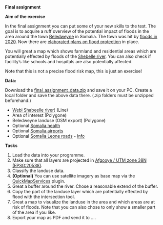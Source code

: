 **Final assignment**

**Aim of the exercise**

In the final assignment you can put some of your new skills to the test. The goal is to acquire a ruff overview of the potential impact of floods in the area around the town [Beledweyne]( https://en.wikipedia.org/wiki/Beledweyne) in Somalia. The town was hit by [floods in 2020]( https://reliefweb.int/disaster/ff-2020-000055-som). Now there are [elaborated plans on flood protection]( https://reliefweb.int/sites/reliefweb.int/files/resources/Urban%20Resilience%20Plan.pdf) in place. 

You will great a map which shows farmland and residential areas which are potentially effected by floods of the [Shebelle river]( https://en.wikipedia.org/wiki/Shebelle_River). You can also check if facility’s like schools and hospitals are also potentially affected. 

Note that this is not a precise flood risk map, this is just an exercise!

**Data:**

Download the [final_assignment_data.zip](https://gitlab.com/Alec-SE/gis-in-anticipatory-humanitarian-action/-/blob/main/Final%20assignment/final_assignment_data.zip) and save it on your PC. Create a local folder and save the above data there. (.zip folders must be unzipped beforehand.)


- [Webi Shabeelle river)](https://data.humdata.org/dataset/hotosm_som_waterways) (Line) 
- Area of interest (Polygone)
- Beledweyne landuse (OSM export) (Polygone)
- Optional [Somalia health](https://data.humdata.org/dataset/hotosm_som_health_facilities) 
- Optional [Somalia airports](https://data.humdata.org/dataset/hotosm_som_airports) 
- Optional [Somalia Leone roads](https://data.humdata.org/dataset/somalia-roads) - [Info](https://wiki.openstreetmap.org/wiki/Key:highway)

**Tasks**
1. Load the data into your programme.
2. Make sure that all layers are projected in [Afgooye / UTM zone 38N (EPSG:20538)]( https://epsg.io/20538).
3. Classify the landuse data.
4. **(Optional)** You can use satellite imagery as base map via the [QuickMapServices](https://gitlab.com/Alec-SE/gis-in-anticipatory-humanitarian-action/-/wikis/Basemaps) plugin.
5. Great a buffer around the river. Chose a reasonable extend of the buffer.
6. Copy the part of the landuse layer which are potentially effected by flood with the intersection tool.
7. Great a map to visualize the landuse in the area and which areas are at risk of floods. Note that you can also chose to only show a smaller part of the area if you like. 
8. Export your map as PDF and send it to ….


